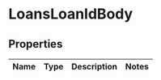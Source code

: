 # LoansLoanIdBody

## Properties
Name | Type | Description | Notes
------------ | ------------- | ------------- | -------------
